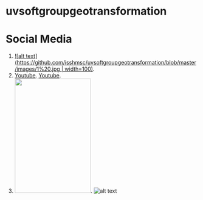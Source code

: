 # uvsoftgroupgeotransformation

# Social Media 
1. [![alt text](https://github.com/isshmsc/uvsoftgroupgeotransformation/blob/master/images/1%20.jpg | width=100)](https://www.youtube.com/watch?v=KDQFzPHIKYQ).
2. [Youtube](https://www.facebook.com/uvsoftgroup/). [Youtube](https://www.facebook.com/groups/197339797548235/).
3. [<img src="https://github.com/isshmsc/uvsoftgroupgeotransformation/blob/master/images/1%20.jpg" width="200" height="300" />](https://www.youtube.com/watch?v=KDQFzPHIKYQ).
![alt text](https://github.com/isshmsc/uvsoftgroupgeotransformation/blob/master/images/1%20.jpg)
